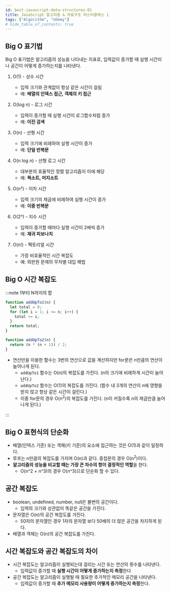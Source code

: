 ```yaml
---
id: best-javascript-data-structures-01
title: JavaScript 알고리즘 & 자료구조 마스터클래스 1
tags: ["Algorithm", "Udemy"]
# hide_table_of_contents: true
---
```


## Big O 표기법

Big O 표기법은 알고리즘의 성능을 나타내는 지표로, 입력값이 증가할 때 실행 시간이나 공간이 어떻게 증가하는지를 나타낸다.

1. O(1) - 상수 시간

   - 입력 크기와 관계없이 항상 같은 시간이 걸림
   - 예: **배열의 인덱스 접근, 객체의 키 접근**

2. O(log n) - 로그 시간

   - 입력이 증가할 때 실행 시간이 로그함수처럼 증가
   - 예: **이진 검색**

3. O(n) - 선형 시간

   - 입력 크기에 비례하여 실행 시간이 증가
   - 예: **단일 반복문**

4. O(n log n) - 선형 로그 시간

   - 대부분의 효율적인 정렬 알고리즘이 이에 해당
   - 예: **퀵소트, 머지소트**

5. O(n²) - 이차 시간

   - 입력 크기의 제곱에 비례하여 실행 시간이 증가
   - 예: **이중 반복문**

6. O(2ⁿ) - 지수 시간

   - 입력이 증가할 때마다 실행 시간이 2배씩 증가
   - 예: **재귀 피보나치**

7. O(n!) - 팩토리얼 시간
   - 가장 비효율적인 시간 복잡도
   - 예: 외판원 문제의 무차별 대입 해법

## Big O 시간 복잡도

:::note 1부터 N까지의 합

```js title="For 문을 이용한 함수"
function addUpTo1(n) {
  let total = 0;
  for (let i = 1; i <= n; i++) {
    total += i;
  }
  return total;
}
```

```js title="연산만을 이용한 함수"
function addUpTo2(n) {
  return (n * (n + 1)) / 2;
}
```

- 연산만을 이용한 함수는 3번의 연산으로 값을 계산하지만 for문은 n만큼의 연산이 늘어나게 된다.
  - `addUpTo1` 함수는 O(n)의 복잡도를 가진다. (n의 크기에 비례하게 시간이 늘어난다.)
  - `addUpTo2` 함수는 O(1)의 복잡도를 가진다. (함수 내 3개의 연산이 n에 영향을 받지 않고 항상 같은 시간이 걸린다.)
  - 이중 for문의 경우 O(n<sup>2</sup>)의 복잡도를 가진다. (n이 커질수록 n의 제곱만큼 늘어나게 된다.)

:::

## Big O 표현식의 단순화

- 배열(인덱스 기준) 또는 객체(키 기준)의 요소에 접근하는 것은 O(1)과 같이 일정하다.
- 루프는 n만큼의 복잡도를 가지며 O(n)과 같다. 중첩문의 경우 O(n<sup>2</sup>)이다.
- **알고리즘의 성능을 비교할 때는 가장 큰 차수의 항이 결정적인 역할**을 한다.
  - O(n^2 + n^3)의 경우 O(n^3)으로 단순화 할 수 있다.

## 공간 복잡도

- boolean, undefined, number, null은 불변의 공간이다.
  - 입력의 크기와 상관없이 똑같은 공간을 가진다.
- 문자열은 O(n)의 공간 복잡도를 가진다.
  - 50자의 문자열인 경우 1자의 문자열 보다 50배의 더 많은 공간을 차지하게 된다.
- 배열과 객체는 O(n)의 공간 복잡도를 가진다.

## 시간 복잡도와 공간 복잡도의 차이

- 시간 복잡도는 알고리즘이 실행되는데 걸리는 시간 또는 연산의 횟수를 나타낸다.
  - 입력값이 증가할 때 **실행 시간이 어떻게 증가하는지 측정**한다
- 공간 복잡도는 알고리즘이 실행될 때 필요한 추가적인 메모리 공간을 나타낸다.
  - 입력값이 증가할 때 **추가 메모리 사용량이 어떻게 증가하는지 측정**한다.
